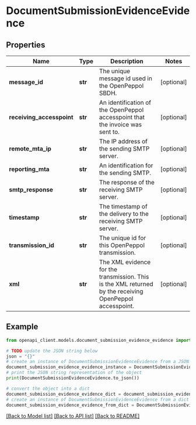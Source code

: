 # DocumentSubmissionEvidenceEvidence


## Properties

Name | Type | Description | Notes
------------ | ------------- | ------------- | -------------
**message_id** | **str** | The unique message id used in the OpenPeppol SBDH. | [optional] 
**receiving_accesspoint** | **str** | An identification of the OpenPeppol accesspoint that the invoice was sent to. | [optional] 
**remote_mta_ip** | **str** | The IP address of the sending SMTP server. | [optional] 
**reporting_mta** | **str** | An identification for the sending SMTP. | [optional] 
**smtp_response** | **str** | The response of the receiving SMTP server. | [optional] 
**timestamp** | **str** | The timestamp of the delivery to the receiving SMTP server. | [optional] 
**transmission_id** | **str** | The unique id for this OpenPeppol transmission. | [optional] 
**xml** | **str** | The XML evidence for the transmission. This is the XML returned by the receiving OpenPeppol accesspoint. | [optional] 

## Example

```python
from openapi_client.models.document_submission_evidence_evidence import DocumentSubmissionEvidenceEvidence

# TODO update the JSON string below
json = "{}"
# create an instance of DocumentSubmissionEvidenceEvidence from a JSON string
document_submission_evidence_evidence_instance = DocumentSubmissionEvidenceEvidence.from_json(json)
# print the JSON string representation of the object
print(DocumentSubmissionEvidenceEvidence.to_json())

# convert the object into a dict
document_submission_evidence_evidence_dict = document_submission_evidence_evidence_instance.to_dict()
# create an instance of DocumentSubmissionEvidenceEvidence from a dict
document_submission_evidence_evidence_from_dict = DocumentSubmissionEvidenceEvidence.from_dict(document_submission_evidence_evidence_dict)
```
[[Back to Model list]](../README.md#documentation-for-models) [[Back to API list]](../README.md#documentation-for-api-endpoints) [[Back to README]](../README.md)


